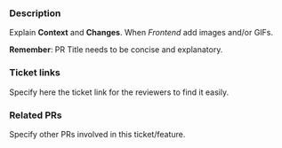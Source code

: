 ### Description

Explain **Context** and **Changes**. When _Frontend_ add images and/or GIFs.

**Remember**: PR Title needs to be concise and explanatory.

### Ticket links

Specify here the ticket link for the reviewers to find it easily.

### Related PRs

Specify other PRs involved in this ticket/feature.
